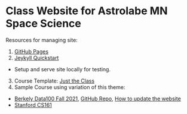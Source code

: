 # Class Website for Astrolabe MN Space Science

Resources for managing site:
1. [GitHub Pages](https://pages.github.com/)
2. [Jeykyll Quickstart](https://jekyllrb.com/docs/)
  - Setup and serve site locally for testing.
3. Course Template: [Just the Class](https://github.com/kevinlin1/just-the-class)
4. Sample Course using variation of this theme:
  - [Berkely Data100 Fall 2021](https://ds100.org/fa21/), [GitHub Repo](https://github.com/DS-100/fa21/tree/gh-pages), [How to update the website](https://www.youtube.com/watch?v=azPPK5aOcV0)
  - [Stanford CS161](https://stanford-cs161.github.io/winter2021/)


